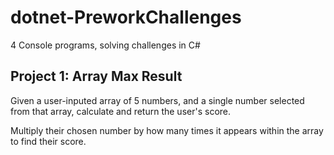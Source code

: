 # dotnet-PreworkChallenges
4 Console programs, solving challenges in C#

## Project 1: Array Max Result
Given a user-inputed array of 5 numbers, and a single number selected from that array, 
calculate and return the user's score.

Multiply their chosen number by how many times it appears within the array to find their score.
